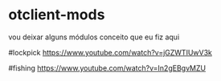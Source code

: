 # otclient-mods
vou deixar alguns módulos conceito que eu fiz aqui

#lockpick
https://www.youtube.com/watch?v=jGZWTIUwV3k

#fishing
https://www.youtube.com/watch?v=In2gEBgvMZU

